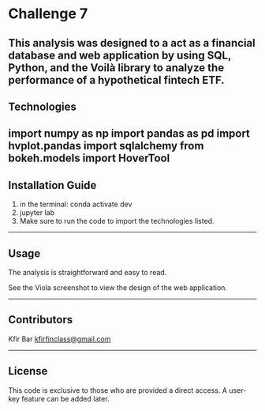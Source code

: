 # Challenge 7

This analysis was designed to a act as a financial database and web application by using SQL, Python, and the Voilà library to analyze the performance of a hypothetical fintech ETF.
---

## Technologies

import numpy as np
import pandas as pd
import hvplot.pandas
import sqlalchemy
from bokeh.models import HoverTool
---

## Installation Guide

1. in the terminal: conda activate dev
2. jupyter lab
3. Make sure to run the code to import the technologies listed.
---

## Usage

The analysis is straightforward and easy to read.

See the Viola screenshot to view the design of the web application.


---

## Contributors

Kfir Bar
kfirfinclass@gmail.com

---

## License

This code is exclusive to those who are provided a direct access. A user-key feature can be added later.
